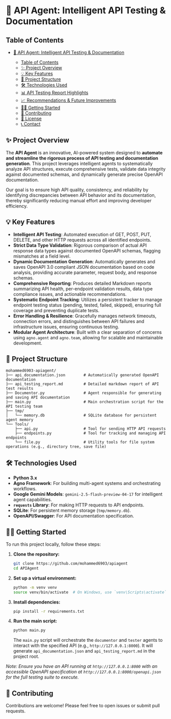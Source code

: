 # 🚀 API Agent: Intelligent API Testing & Documentation

## Table of Contents

* [🚀 API Agent: Intelligent API Testing & Documentation](#-api-agent-intelligent-api-testing--documentation)

  * [Table of Contents](#table-of-contents)
  * [✨ Project Overview](#-project-overview)
  * [💡 Key Features](#-key-features)
  * [📂 Project Structure](#-project-structure)
  * [🛠️ Technologies Used](#%EF%B8%8F-technologies-used)
  * [📊 API Testing Report Highlights](#-api-testing-report-highlights)
  * [📈 Recommendations & Future Improvements](#-recommendations--future-improvements)
  * [🏃‍♀️ Getting Started](#%EF%B8%8F-getting-started)
  * [🤝 Contributing](#-contributing)
  * [📄 License](#-license)
  * [📞 Contact](#-contact)

## ✨ Project Overview

The **API Agent** is an innovative, AI-powered system designed to **automate and streamline the rigorous process of API testing and documentation generation**. This project leverages intelligent agents to systematically analyze API structures, execute comprehensive tests, validate data integrity against documented schemas, and dynamically generate precise OpenAPI documentation.

Our goal is to ensure high API quality, consistency, and reliability by identifying discrepancies between API behavior and its documentation, thereby significantly reducing manual effort and improving developer efficiency.

## 💡 Key Features

* **Intelligent API Testing**: Automated execution of GET, POST, PUT, DELETE, and other HTTP requests across all identified endpoints.
* **Strict Data Type Validation**: Rigorous comparison of actual API response data types against documented OpenAPI schemas, flagging mismatches at a field level.
* **Dynamic Documentation Generation**: Automatically generates and saves OpenAPI 3.0 compliant JSON documentation based on code analysis, providing accurate parameter, request body, and response schemas.
* **Comprehensive Reporting**: Produces detailed Markdown reports summarizing API health, per-endpoint validation results, data type compliance issues, and actionable recommendations.
* **Systematic Endpoint Tracking**: Utilizes a persistent tracker to manage endpoint testing status (pending, tested, failed, skipped), ensuring full coverage and preventing duplicate tests.
* **Error Handling & Resilience**: Gracefully manages network timeouts, connection errors, and distinguishes between API failures and infrastructure issues, ensuring continuous testing.
* **Modular Agent Architecture**: Built with a clear separation of concerns using `agno.agent` and `agno.team`, allowing for scalable and maintainable development.

## 📂 Project Structure

```
mohammed6903-apiagent/
├── api_documentation.json        # Automatically generated OpenAPI documentation
├── api_testing_report.md         # Detailed markdown report of API test results
├── Documentor.py                 # Agent responsible for generating and saving API documentation
├── main.py                       # Main orchestration script for the API testing team
├── tmp/
│   └── memory.db                 # SQLite database for persistent agent memory
└── Tools/
    ├── api.py                    # Tool for sending HTTP API requests
    ├── endpoints.py              # Tool for tracking and managing API endpoints
    └── file.py                   # Utility tools for file system operations (e.g., directory tree, save file)
```

## 🛠️ Technologies Used

* **Python 3.x**
* **Agno Framework**: For building multi-agent systems and orchestrating workflows.
* **Google Gemini Models**: `gemini-2.5-flash-preview-04-17` for intelligent agent capabilities.
* **`requests` Library**: For making HTTP requests to API endpoints.
* **SQLite**: For persistent memory storage (`tmp/memory.db`).
* **OpenAPI/Swagger**: For API documentation specification.

## 🏃‍♀️ Getting Started

To run this project locally, follow these steps:

1. **Clone the repository:**

   ```bash
   git clone https://github.com/mohammed6903/apiagent
   cd APIAgent
   ```
2. **Set up a virtual environment:**

   ```bash
   python -m venv venv
   source venv/bin/activate  # On Windows, use `venv\Scripts\activate`
   ```
3. **Install dependencies:**

   ```bash
   pip install -r requirements.txt
   ```
4. **Run the main script:**

   ```bash
   python main.py
   ```

   The `main.py` script will orchestrate the `documentor` and `tester` agents to interact with the specified API (e.g., `http://127.0.0.1:8000`). It will generate `api_documentation.json` and `api_testing_report.md` in the project root.

*Note: Ensure you have an API running at `http://127.0.0.1:8000` with an accessible OpenAPI specification at `http://127.0.0.1:8000/openapi.json` for the full testing suite to execute.*

## 🤝 Contributing

Contributions are welcome! Please feel free to open issues or submit pull requests.
